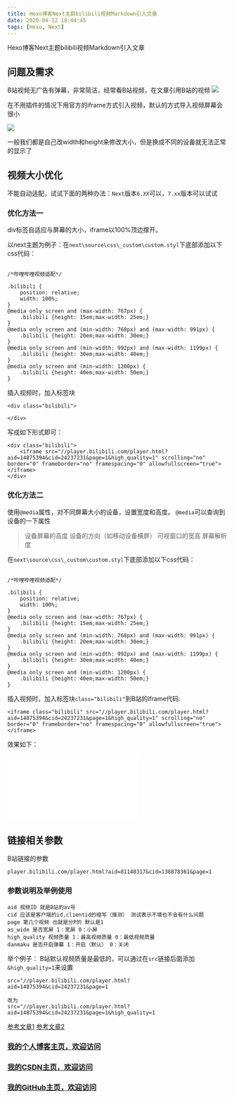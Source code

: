 ```yaml
---
title: Hexo博客Next主题bilibili视频Markdown引入文章
date: 2020-04-12 18:44:45
tags: [Hexo, Next]
---
```



Hexo博客Next主题bilibili视频Markdown引入文章
<!--more-->

## 问题及需求
B站视频无广告有弹幕，非常简洁，经常看B站视频，在文章引用B站的视频
![](https://cdn.jsdelivr.net/gh/hongcyu/image/images/20200307095024.png)

在不用插件的情况下用官方的iframe方式引入视频，默认的方式导入视频屏幕会很小

![](https://img-blog.nos-eastchina1.126.net/blog/blog_bilibili_1.png)

一般我们都是自己改width和height来修改大小，但是换成不同的设备就无法正常的显示了

## 视频大小优化
不能自动适配，试试下面的两种办法：`Next`版本`6.XX`可以，`7.xx`版本可以试试
### 优化方法一
div标签自适应与屏幕的大小，iframe以100%顶边撑开。

以next主题为例子：在`next\source\css\_custom\custom.styl`下底部添加以下css代码：
```

/*哔哩哔哩视频适配*/

.bilibili {
    position: relative;
    width: 100%;
}
@media only screen and (max-width: 767px) {
    .bilibili {height: 15em;max-width: 25em;}
}
@media only screen and (min-width: 768px) and (max-width: 991px) {
    .bilibili {height: 20em;max-width: 30em;}
}
@media only screen and (min-width: 992px) and (max-width: 1199px) {
    .bilibili {height: 30em;max-width: 40em;}
}
@media only screen and (min-width: 1200px) {
    .bilibili {height: 40em;max-width: 50em;}
}
```

插入视频时，加入标签块
```
<div class="bilibili">

</div>
```

写成如下形式即可：
```
<div class="bilibili">
    <iframe src="//player.bilibili.com/player.html?aid=14875394&cid=24237231&page=1&high_quality=1" scrolling="no" border="0" frameborder="no" framespacing="0" allowfullscreen="true"> </iframe>
</div>
```

### 优化方法二
使用`@media`属性，对不同屏幕大小的设备，设置宽度和高度。
`@media`可以查询到设备的一下属性
>设备屏幕的高度
设备的方向（如移动设备横屏）
可视窗口的宽高
屏幕解析度


在`next\source\css\_custom\custom.styl`下底部添加以下css代码：
```

/*哔哩哔哩视频适配*/

.bilibili {
    position: relative;
    width: 100%;
}
@media only screen and (max-width: 767px) {
    .bilibili {height: 15em;max-width: 25em;}
}
@media only screen and (min-width: 768px) and (max-width: 991px) {
    .bilibili {height: 20em;max-width: 30em;}
}
@media only screen and (min-width: 992px) and (max-width: 1199px) {
    .bilibili {height: 30em;max-width: 40em;}
}
@media only screen and (min-width: 1200px) {
    .bilibili {height: 40em;max-width: 50em;}
}
```

插入视频时，加入标签块`class="bilibili"`到B站的iframe代码:

```
<iframe class="bilibili" src="//player.bilibili.com/player.html?aid=14875394&cid=24237231&page=1&high_quality=1" scrolling="no" border="0" frameborder="no" framespacing="0" allowfullscreen="true"> </iframe>
```
效果如下：
<iframe class="bilibili" src="//player.bilibili.com/player.html?aid=14875394&cid=24237231&page=1" scrolling="no" border="0" frameborder="no" framespacing="0" allowfullscreen="true"> </iframe>

## 链接相关参数
B站链接的参数
```
player.bilibili.com/player.html?aid=81148317&cid=138878361&page=1
```

### 参数说明及举例使用
```
aid 视频ID 就是B站的av号
cid 应该是客户端的id,clientid的缩写（推测） 测试表示不填也不会有什么问题
page 第几个视频 也就是分P的 默认是1
as_wide 是否宽屏 1：宽屏 0：小屏
high_quality 视频质量 1：最高视频质量 0：最低视频质量
danmaku 是否开启弹幕 1：开启（默认） 0：关闭
```
举个例子：
B站默认视频质量是最低的，可以通过在`src`链接后面添加`&high_quality=1`来设置

```
src="//player.bilibili.com/player.html?aid=14875394&cid=24237231&page=1

改为
src="//player.bilibili.com/player.html?aid=14875394&cid=24237231&page=1&high_quality=1
```


[参考文章1](https://www.phenxso.com/archives/87.html)
[参考文章2](https://hongcyu.cn/posts/hexo-bilibili.html)

### [我的个人博客主页，欢迎访问](http://www.aomanhao.top/)
### [我的CSDN主页，欢迎访问](https://blog.csdn.net/Aoman_Hao)
### [我的GitHub主页，欢迎访问](https://github.com/AomanHao)



